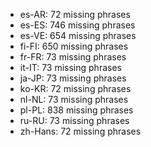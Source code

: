 - es-AR: 72 missing phrases
- es-ES: 746 missing phrases
- es-VE: 654 missing phrases
- fi-FI: 650 missing phrases
- fr-FR: 73 missing phrases
- it-IT: 73 missing phrases
- ja-JP: 73 missing phrases
- ko-KR: 72 missing phrases
- nl-NL: 73 missing phrases
- pl-PL: 838 missing phrases
- ru-RU: 73 missing phrases
- zh-Hans: 72 missing phrases
